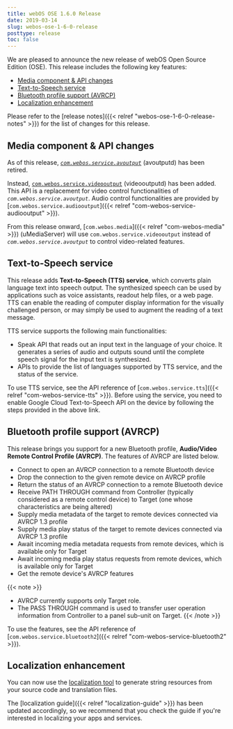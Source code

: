 ```yaml
---
title: webOS OSE 1.6.0 Release
date: 2019-03-14
slug: webos-ose-1-6-0-release
posttype: release
toc: false
---
```


We are pleased to announce the new release of webOS Open Source Edition (OSE). This release includes the following key features:

* [Media component & API changes](#media-component-api-changes)
* [Text-to-Speech service](#text-to-speech-service)
* [Bluetooth profile support (AVRCP)](#bluetooth-profile-support-avrcp)
* [Localization enhancement](#localization-enhancement)

Please refer to the [release notes]({{< relref "webos-ose-1-6-0-release-notes" >}}) for the list of changes for this release.

## Media component & API changes

As of this release, [*`com.webos.service.avoutput`*]() (avoutputd) has been retired.

Instead, [`com.webos.service.videooutput`]() (videooutputd) has been added. This API is a replacement for video control functionalities of *`com.webos.service.avoutput`*. Audio control functionalities are provided by [`com.webos.service.audiooutput`]({{< relref "com-webos-service-audiooutput" >}}).

From this release onward, [`com.webos.media`]({{< relref "com-webos-media" >}}) (uMediaServer) will use `com.webos.service.videooutput` instead of *`com.webos.service.avoutput`* to control video-related features.

## Text-to-Speech service

This release adds **Text-to-Speech (TTS) service**, which converts plain language text into speech output. The synthesized speech can be used by applications such as voice assistants, readout help files, or a web page. TTS can enable the reading of computer display information for the visually challenged person, or may simply be used to augment the reading of a text message.

TTS service supports the following main functionalities:

* Speak API that reads out an input text in the language of your choice. It generates a series of audio and outputs sound until the complete speech signal for the input text is synthesized.
* APIs to provide the list of languages supported by TTS service, and the status of the service.

To use TTS service, see the API reference of [`com.webos.service.tts`]({{< relref "com-webos-service-tts" >}}). Before using the service, you need to enable Google Cloud Text-to-Speech API on the device by following the steps provided in the above link.

## Bluetooth profile support (AVRCP)

This release brings you support for a new Bluetooth profile, **Audio/Video Remote Control Profile (AVRCP)**. The features of AVRCP are listed below.

* Connect to open an AVRCP connection to a remote Bluetooth device
* Drop the connection to the given remote device on AVRCP profile
* Return the status of an AVRCP connection to a remote Bluetooth device
* Receive PATH THROUGH command from Controller (typically considered as a remote control device) to Target (one whose characteristics are being altered)
* Supply media metadata of the target to remote devices connected via AVRCP 1.3 profile
* Supply media play status of the target to remote devices connected via AVRCP 1.3 profile
* Await incoming media metadata requests from remote devices, which is available only for Target
* Await incoming media play status requests from remote devices, which is available only for Target
* Get the remote device's AVRCP features

{{< note >}}
* AVRCP currently supports only Target role.
* The PASS THROUGH command is used to transfer user operation information from Controller to a panel sub-unit on Target.
{{< /note >}}

To use the features, see the API reference of [`com.webos.service.bluetooth2`]({{< relref "com-webos-service-bluetooth2" >}}).

## Localization enhancement

You can now use the [localization tool](https://github.com/webosose/localization-tool) to generate string resources from your source code and translation files.

The [localization guide]({{< relref "localization-guide" >}}) has been updated accordingly, so we recommend that you check the guide if you're interested in localizing your apps and services.
